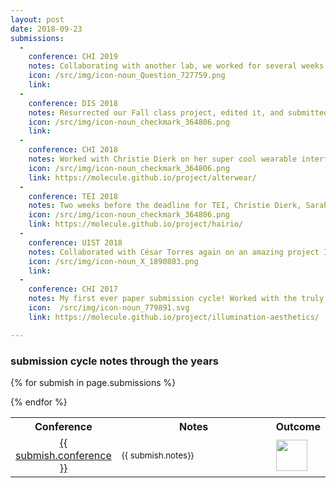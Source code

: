 ```yaml
---
layout: post
date: 2018-09-23
submissions:
  - 
    conference: CHI 2019
    notes: Collaborating with another lab, we worked for several weeks to design and construct an extremely elaborate and delicate user study setup for testing something very delicate, then ran 18 participants. Ok, *running* user studies isn't my favourite part (I do like it), *analyzing* user data is my favourite part.
    icon: /src/img/icon-noun_Question_727759.png
    link:
  -
    conference: DIS 2018
    notes: Resurrected our Fall class project, edited it, and submitted it within 24 hours. We had no user study for this one, but I'm still very very proud of what we made.
    icon: /src/img/icon-noun_checkmark_364806.png
    link:
  -
    conference: CHI 2018
    notes: Worked with Christie Dierk on her super cool wearable interfaces. Lots of circuit building and another 1-hr user study (quickly becoming my favourite part).
    icon: /src/img/icon-noun_checkmark_364806.png
    link: https://molecule.github.io/project/alterwear/
  - 
    conference: TEI 2018
    notes: Two weeks before the deadline for TEI, Christie Dierk, Sarah Sterman and I decided to resurrect one of Christie's earlier CHI-rejected papers. We worked stupidly hard for two weeks, then got a week-long deadline extension from the organizers of TEI. This filled us with rage and loathing, energy which we redirected to completely restructure our paper and run a full user study.
    icon: /src/img/icon-noun_checkmark_364806.png
    link: https://molecule.github.io/project/hairio/
  -
    conference: UIST 2018
    notes: Collaborated with César Torres again on an amazing project I can't talk about, since it's been resurrected. Ran a user study approximately.....4 days before the deadline? This one was rough.
    icon: /src/img/icon-noun_X_1890803.png
    link:
  -
    conference: CHI 2017
    notes: My first ever paper submission cycle! Worked with the truly inspiring César Torres and his graduate student Jasper O'Leary. Joined the project maybe 3 weeks after moving back to the Bay Area from San Diego. Had NO idea of what was going on, but learned so much. Learned how to run user studies and analyze qualitative data. Also learned that I need to be more explicit about how being able to work past 9pm :)
    icon:  /src/img/icon-noun_779891.svg
    link: https://molecule.github.io/project/illumination-aesthetics/

---
```


### submission cycle notes through the years

<table class='submissions' style="width:100%">
<tr class="submish">
    <th width="10%">Conference</th>
    <th width="80%">Notes</th>
    <th width="10%">Outcome</th>
</tr> <!-- end column def-->

{% for submish in page.submissions %}
<tr class="submish">
    <td align="center"><a href="{{ submish.link }}">{{ submish.conference }}</a></td>
    <td><small>{{ submish.notes}} </small></td>
    <td> <img src="{{ submish.icon }}" style="width:50px"/> </td>
    
</tr><!--end submish <td><a href="{{ submish.link }}">{{ submish.outcome }} </a></td>-->
{% endfor %}
</table> <!--end submission-->


